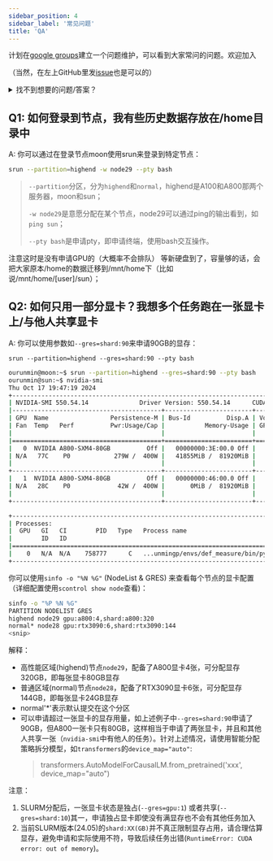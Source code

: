 ```yaml
---
sidebar_position: 4
sidebar_label: '常见问题'
title: 'QA'
---
```


计划在[google groups](https://groups.google.com/g/usslab-server-maintain)建立一个问题维护，可以看到大家常问的问题。欢迎加入

（当然，在左上GitHub里发[issue](https://github.com/IssacRunmin/usslab-user-doc/issues)也是可以的）

<details>
  <summary>找不到想要的问题/答案？</summary>
请[email](mailto:ourunmin@zju.edu.cn)，在询问管理员问题前看看[这个](https://github.com/ryanhanwu/How-To-Ask-Questions-The-Smart-Way/blob/main/README-zh_CN.md)

- 为什么是email？不是管理员想摆架子，TA也有自己的事情正忙，也许此刻不想被打断
- 如果大家遇到相似的问题都找一次admin，那TA要被烦死了_(:з」∠)_
- 只要表明在问问题前做了一些努力，admin还是很愿意帮助你的！Feel free to ask.
</details>

## Q1: 如何登录到节点，我有些历史数据存放在/home目录中

A: 你可以通过在登录节点moon使用srun来登录到特定节点：
```bash
srun --partition=highend -w node29 --pty bash
```
> `--partition`分区，分为`highend`和`normal`，highend是A100和A800那两个服务器，moon和sun；
>
> `-w node29`是意愿分配在某个节点，node29可以通过ping的输出看到，如`ping sun`；
>
> `--pty bash`是申请pty，即申请终端，使用bash交互操作。

注意这时是没有申请GPU的（大概率不会排队）
等新硬盘到了，容量够的话，会把大家原本/home的数据迁移到/mnt/home下（比如说/mnt/home/[user]/sun）；

## Q2: 如何只用一部分显卡？我想多个任务跑在一张显卡上/与他人共享显卡

A: 你可以使用参数如`--gres=shard:90`来申请90GB的显存：

`srun --partition=highend --gres=shard:90 --pty bash`

```bash
ourunmin@moon:~$ srun --partition=highend --gres=shard:90 --pty bash
ourunmin@sun:~$ nvidia-smi
Thu Oct 17 19:47:19 2024
+-----------------------------------------------------------------------------------------+
| NVIDIA-SMI 550.54.14              Driver Version: 550.54.14      CUDA Version: 12.4     |
|-----------------------------------------+------------------------+----------------------+
| GPU  Name                 Persistence-M | Bus-Id          Disp.A | Volatile Uncorr. ECC |
| Fan  Temp   Perf          Pwr:Usage/Cap |           Memory-Usage | GPU-Util  Compute M. |
|                                         |                        |               MIG M. |
|=========================================+========================+======================|
|   0  NVIDIA A800-SXM4-80GB          Off |   00000000:3E:00.0 Off |                    0 |
| N/A   77C    P0            279W /  400W |   41855MiB /  81920MiB |     95%      Default |
|                                         |                        |             Disabled |
+-----------------------------------------+------------------------+----------------------+
|   1  NVIDIA A800-SXM4-80GB          Off |   00000000:46:00.0 Off |                    0 |
| N/A   28C    P0             42W /  400W |       0MiB /  81920MiB |      0%      Default |
|                                         |                        |             Disabled |
+-----------------------------------------+------------------------+----------------------+

+-----------------------------------------------------------------------------------------+
| Processes:                                                                              |
|  GPU   GI   CI        PID   Type   Process name                              GPU Memory |
|        ID   ID                                                               Usage      |
|=========================================================================================|
|    0   N/A  N/A    758777      C   ...unmingp/envs/def_measure/bin/python      41846MiB |
+-----------------------------------------------------------------------------------------+
```

你可以使用`sinfo -o "%N %G"` (NodeList & GRES) 来查看每个节点的显卡配置（详细配置使用`scontrol show node`查看)：

```bash
sinfo -o "%P %N %G"
PARTITION NODELIST GRES
highend node29 gpu:a800:4,shard:a800:320
normal* node28 gpu:rtx3090:6,shard:rtx3090:144
<snip>
```

解释：

- 高性能区域(highend)节点`node29`，配备了A800显卡4张，可分配显存320GB，即每张显卡80GB显存
- 普通区域(normal)节点`node28`，配备了RTX3090显卡6张，可分配显存144GB，即每张显卡24GB显存
- normal'*'表示默认提交在这个分区
- 可以申请超过一张显卡的显存用量，如上述例子中`--gres=shard:90`申请了90GB，但A800一张卡只有80GB，这样相当于申请了两张显卡，并且和其他人共享一张（`nvidia-smi`中有他人的任务）。针对上述情况，请使用智能分配策略拆分模型，如`transformers`的`device_map="auto"`:
  > transformers.AutoModelForCausalLM.from_pretrained('xxx', device_map="auto")

注意：

1. SLURM分配后，一张显卡状态是独占(`--gres=gpu:1`) 或者共享(`--gres=shard:10`)其一，申请独占显卡即使没有满显存也不会有其他任务加入
2. 当前SLURM版本(24.05)的`shard:XX(GB)`并不真正限制显存占用，请合理估算显存，避免申请和实际使用不符，导致后续任务出错(`RuntimeError: CUDA error: out of memory`)。


